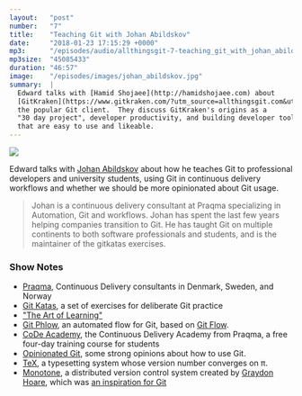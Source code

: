 ```yaml
---
layout:   "post"
number:   "7"
title:    "Teaching Git with Johan Abildskov"
date:     "2018-01-23 17:15:29 +0000"
mp3:      "/episodes/audio/allthingsgit-7-teaching_git_with_johan_abildskov.mp3"
mp3size:  "45085433"
duration: "46:57"
image:    "/episodes/images/johan_abildskov.jpg"
summary:  |
  Edward talks with [Hamid Shojaee](http://hamidshojaee.com) about
  [GitKraken](https://www.gitkraken.com/?utm_source=allthingsgit.com&utm_medium=podcast&utm_campaign=all%20things%20git),
  the popular Git client.  They discuss GitKraken's origins as a
  "30 day project", developer productivity, and building developer tools
  that are easy to use and likeable.
---
```


<div id="profile">
    <img src="images/johan_abildskov.jpg" class="profile_photo">
</div>

Edward talks with [Johan Abildskov](https://twitter.com/randomsort)
about how he teaches Git to professional developers and university
students, using Git in continuous delivery workflows and whether we
should be more opinionated about Git usage.

> Johan is a continuous delivery consultant at Praqma specializing
> in Automation, Git and workflows. Johan has spent the last few years
> helping companies transition to Git.  He has taught Git on multiple
> continents to both software professionals and students, and is the
> maintainer of the gitkatas exercises.

### Show Notes

* [Praqma](https://praqma.com/), Continuous Delivery consultants in
  Denmark, Sweden, and Norway
* [Git Katas](https://github.com/praqma-training/gitkatas), a set of
  exercises for deliberate Git practice
* ["The Art of Learning"](http://www.joshwaitzkin.com/the-art-of-learning/)
* [Git Phlow](https://www.praqma.com/stories/git-phlow/), an automated
  flow for Git, based on [Git
  Flow](http://nvie.com/posts/a-successful-git-branching-model/).
* [CoDe Academy](https://www.praqma.com/stories/code-academy/), the
  Continuous Delivery Academy from Praqma, a free four-day training course
  for students
* [Opinionated Git](http://opinionatedgit.com), some strong opinions about
  how to use Git.
* [TeX](http://www.tex.ac.uk/FAQ-TeXfuture.html), a typesetting system whose
  version number converges on π.
* [Monotone](https://www.monotone.ca), a distributed version control
  system created by [Graydon Hoare](https://github.com/graydon), which
  was [an inspiration for Git](https://en.wikipedia.org/wiki/Monotone_(software)#Monotone_as_Git_inspiration)

